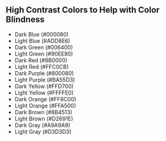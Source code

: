 ## High Contrast Colors to Help with Color Blindness
- Dark Blue (#000080)
- Light Blue (#ADD8E6)
- Dark Green (#006400)
- Light Green (#90EE90)
- Dark Red (#8B0000)
- Light Red (#FFC0CB)
- Dark Purple (#800080)
- Light Purple (#BA55D3)
- Dark Yellow (#FFD700)
- Light Yellow (#FFFFE0)
- Dark Orange (#FF8C00)
- Light Orange (#FFA500)
- Dark Brown (#8B4513)
- Light Brown (#D2691E)
- Dark Gray (#A9A9A9)
- Light Gray (#D3D3D3)